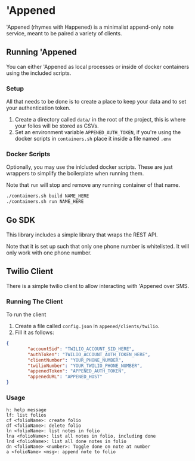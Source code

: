 # 'Appened
'Appened (rhymes with Happened) is a minimalist append-only note service, meant to be paired a variety of clients.

## Running 'Appened

You can either 'Appened as local processes or inside of docker containers using the included scripts.

### Setup

All that needs to be done is to create a place to keep your data and to set your authentication token.

1. Create a directory called `data/` in the root of the project, this is where your folios will be stored as CSVs.
2. Set an environment variable `APPENED_AUTH_TOKEN`, if you're using the docker scripts in `containers.sh` place it inside a file named `.env`

### Docker Scripts

Optionally, you may use the inlcluded docker scripts. These are just wrappers to simplify the boilerplate when running them. 

Note that `run` will stop and remove any running container of that name.

```sh
./containers.sh build NAME_HERE
./containers.sh run NAME_HERE
```
## Go SDK

This library includes a simple library that wraps the REST API. 

Note that it is set up such that only one phone number is whitelisted. It will only work with one phone number.

## Twilio Client

There is a simple twilio client to allow interacting with 'Appened over SMS.

### Running The Client

To run the client

1. Create a file called `config.json` in `appened/clients/twilio`.
2. Fill it as follows:

```json
{
        "accountSid": "TWILIO_ACCOUNT_SID_HERE",
        "authToken": "TWILIO_ACCOUNT_AUTH_TOKEN_HERE",
        "clientNumber": "YOUR_PHONE_NUMBER",
        "twilioNumber": "YOUR_TWILIO_PHONE_NUMBER",
        "appenedToken": "APPENED_AUTH_TOKEN",
        "appenedURL": "APPENED_HOST"
}
```

### Usage

```
h: help message
lf: list folios
cf <folioName>: create folio
df <folioName>: delete folio
ln <folioName>: list notes in folio
lna <folioName>: list all notes in folio, including done
lnd <folioName>: list all done notes in folio
dn <folioName> <number>: Toggle done on note at number
a <folioName> <msg>: append note to folio
```

